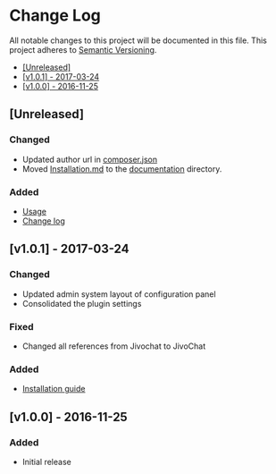 # Change Log

All notable changes to this project will be documented in this file.
This project adheres to [Semantic Versioning](http://semver.org/).

 * [\[Unreleased\]](#unreleased)
 * [\[v1.0.1\] - 2017-03-24](#v101---2017-03-24)
 * [\[v1.0.0\] - 2016-11-25](#v100---2016-11-25)

## [Unreleased]

### Changed

 - Updated author url in [composer.json](./composer.json)
 - Moved [Installation.md](./documentation/INSTALLATION.md) to the [documentation](./documentation) directory.

### Added

 - [Usage](./documentation/USAGE.md)
 - [Change log](./CHANGELOG.md)


## [v1.0.1] - 2017-03-24

### Changed

 - Updated admin system layout of configuration panel
 - Consolidated the plugin settings

### Fixed

 - Changed all references from Jivochat to JivoChat

### Added

 - [Installation guide](./Installation.md)


## [v1.0.0] - 2016-11-25

### Added

 - Initial release
